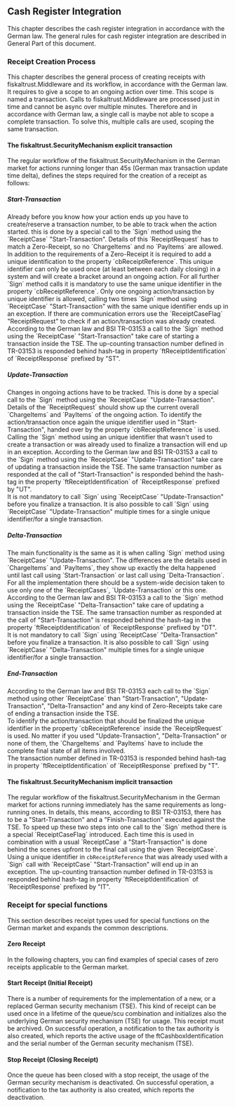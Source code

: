 ## Cash Register Integration

This chapter describes the cash register integration in accordance with the German law. The general rules for cash register integration are described in General Part of this document.

### Receipt Creation Process

This chapter describes the general process of creating receipts with fiskaltrust.Middleware and its workflow, in accordance with the German law. It requires to give a scope to an ongoing action over time. This scope is named a transaction. Calls to fiskaltrust.Middleware are processed just in time and cannot be async over multiple minutes. Therefore and in accordance with German law, a single call is maybe not able to scope a complete transaction. To solve this, multiple calls are used, scoping the same transaction.

#### The fiskaltrust.SecurityMechanism explicit transaction

The regular workflow of the fiskaltrust.SecurityMechanism in the German market for actions running longer than 45s (German max transaction update time delta), defines the steps required for the creation of a receipt as follows:

##### Start-Transaction

Already before you know how your action ends up you have to create/reserve a transaction number, to be able to track when the action started. this is done by a special call to the ´Sign´ method using the ´ReceiptCase´ "Start-Transaction". Details of this ´ReceiptRequest´ has to match a Zero-Receipt, so no ´ChargeItems´ and no ´PayItems´ are allowed. In addition to the requirements of a Zero-Receipt it is required to add a unique identification to the property ´cbReceiptReference´. This unique identifier can only be used once (at least between each daily closing) in a system and will create a bracket around an ongoing action. For all further ´Sign´ method calls it is mandatory to use the same unique identifier in the property ´cbReceiptReference´. Only one ongoing action/transaction by unique identifier is allowed, calling two times ´Sign´ method using ´ReceiptCase´ "Start-Transaction" with the same unique identifier ends up in an exception. If there are communication errors use the ´ReceiptCaseFlag´ "ReceiptRequest" to check if an action/transaction was already created.  
According to the German law and BSI TR-03153 a call to the ´Sign´ method using the ´ReceiptCase´ "Start-Transaction" take care of starting a transaction inside the TSE. The up-counting transaction number defined in TR-03153 is responded behind hash-tag in property ´ftReceiptIdentification´ of ´ReceiptResponse´ prefixed by "ST".

##### Update-Transaction

Changes in ongoing actions have to be tracked. This is done by a special call to the ´Sign´ method using the ´ReceiptCase´ "Update-Transaction". Details of the ´ReceiptRequest´ should show up the current overall ´ChargeItems´ and ´PayItems´ of the ongoing action. To identify the action/transaction once again the unique identifier used in "Start-Transaction", handed over by the property ´cbReceiptReference ´ is used. Calling the ´Sign´ method using an unique identifier that wasn't used to create a transaction or was already used to finalize a transaction will end up in an exception. According to the German law and BSI TR-03153 a call to the ´Sign´ method using the ´ReceiptCase´ "Update-Transaction" take care of updating a transaction inside the TSE. The same transaction number as responded at the call of "Start-Transaction" is responded behind the hash-tag in the property ´ftReceiptIdentification´ of ´ReceiptResponse´ prefixed by "UT".  
It is not mandatory to call ´Sign´ using ´ReceiptCase´ "Update-Transaction" before you finalize a transaction. It is also possible to call ´Sign´ using ´ReceiptCase´ "Update-Transaction" multiple times for a single unique identifier/for a single transaction.

##### Delta-Transaction

The main functionality is the same as it is when calling ´Sign´ method using ´ReceiptCase´ "Update-Transaction". The differences are the details used in ´ChargeItems´ and ´PayItems´, they show up exactly the delta happened until last call using ´Start-Transaction´ or last call using ´Delta-Transaction´. For all the implementation there should be a system-wide decision taken to use only one of the ´ReceiptCases´, ´Update-Transaction´ or this one.  
According to the German law and BSI TR-03153 a call to the ´Sign´ method using the ´ReceiptCase´ "Delta-Transaction" take care of updating a transaction inside the TSE. The same transaction number as responded at the call of "Start-Transaction" is responded behind the hash-tag in the property ´ftReceiptIdentification´ of ´ReceiptResponse´ prefixed by "DT".  
It is not mandatory to call ´Sign´ using ´ReceiptCase´ "Delta-Transaction" before you finalize a transaction. It is also possible to call ´Sign´ using ´ReceiptCase´ "Delta-Transaction" multiple times for a single unique identifier/for a single transaction.

##### End-Transaction

According to the German law and BSI TR-03153 each call to the ´Sign´ method using other ´ReceiptCase´ than "Start-Transaction", "Update-Transaction", "Delta-Transaction" and any kind of Zero-Receipts take care of ending a transaction inside the TSE.  
To identify the action/transaction that should be finalized the unique identifier in the property ´cbReceiptReference´ inside the ´ReceiptRequest´ is used. No matter if you used "Update-Transaction", "Delta-Transaction" or none of them, the ´ChargeItems´ and ´PayItems´ have to include the complete final state of all items involved.  
The transaction number defined in TR-03153 is responded behind hash-tag in property ´ftReceiptIdentification´ of ´ReceiptResponse´ prefixed by "T".

#### The fiskaltrust.SecurityMechanism implicit transaction

The regular workflow of the fiskaltrust.SecurityMechanism in the German market for actions running immediately has the same requirements as long-running ones. In details, this means, according to BSI TR-03153, there has to be a "Start-Transaction" and a "Finish-Transaction" executed against the TSE. To speed up these two steps into one call to the ´Sign´ method there is a special ´ReceiptCaseFlag´ introduced. Each time this is used in combination with a usual ´ReceiptCase´ a "Start-Transaction" is done behind the scenes upfront to the final call using the given ´ReceiptCase´.
Using a unique identifier in `cbReceiptReference` that was already used with a ´Sign´ call with ´ReceiptCase´ "Start-Transaction" will end up in an exception.
The up-counting transaction number defined in TR-03153 is responded behind hash-tag in property ´ftReceiptIdentification´ of ´ReceiptResponse´ prefixed by "IT".

### Receipt for special functions

This section describes receipt types used for special functions on the German market and expands the common descriptions.

#### Zero Receipt

In the following chapters, you can find examples of special cases of zero receipts applicable to the German market.

#### Start Receipt (Initial Receipt)

There is a number of requirements for the implementation of a new, or a replaced German security mechanism (TSE). This kind of receipt can be used once in a lifetime of the queue/scu combination and initializes also the underlying German security mechanism (TSE) for usage.
This receipt must be archived. On successful operation, a notification to the tax authority is also created, which reports the active usage of the ftCashboxIdentification and the serial number of the German security mechanism (TSE).

#### Stop Receipt (Closing Receipt)

Once the queue has been closed with a stop receipt, the usage of the German security mechanism is deactivated.
On successful operation, a notification to the tax authority is also created, which reports the deactivation.

